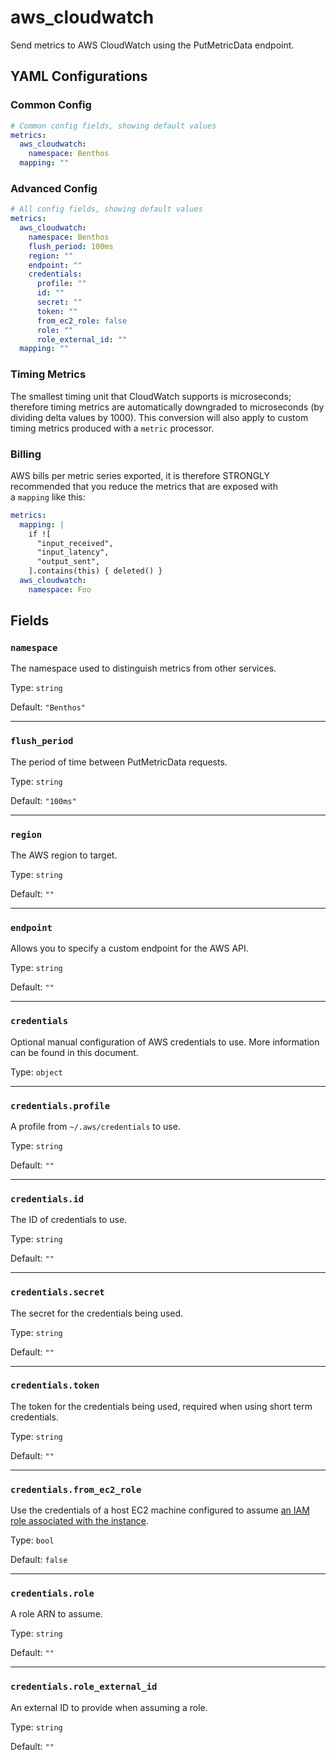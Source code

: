 # aws_cloudwatch

Send metrics to AWS CloudWatch using the PutMetricData endpoint.

## YAML Configurations

### Common Config

```yaml
# Common config fields, showing default values
metrics:
  aws_cloudwatch:
    namespace: Benthos
  mapping: ""
```

### Advanced Config

```yaml
# All config fields, showing default values
metrics:
  aws_cloudwatch:
    namespace: Benthos
    flush_period: 100ms
    region: ""
    endpoint: ""
    credentials:
      profile: ""
      id: ""
      secret: ""
      token: ""
      from_ec2_role: false
      role: ""
      role_external_id: ""
  mapping: ""
```

### Timing Metrics

The smallest timing unit that CloudWatch supports is microseconds; therefore timing metrics are automatically downgraded to microseconds (by dividing delta values by 1000). This conversion will also apply to custom timing metrics produced with a `metric` processor.

### Billing

AWS bills per metric series exported, it is therefore STRONGLY recommended that you reduce the metrics that are exposed with a `mapping` like this:

```yaml
metrics:
  mapping: |
    if ![
      "input_received",
      "input_latency",
      "output_sent",
    ].contains(this) { deleted() }
  aws_cloudwatch:
    namespace: Foo
```

## Fields

### `namespace`

The namespace used to distinguish metrics from other services.

Type: `string`

Default: `"Benthos"`

---

### `flush_period`

The period of time between PutMetricData requests.

Type: `string`

Default: `"100ms"`

---

### `region`

The AWS region to target.

Type: `string`

Default: `""`

---

### `endpoint`

Allows you to specify a custom endpoint for the AWS API.

Type: `string`

Default: `""`

---

### `credentials`

Optional manual configuration of AWS credentials to use. More information can be found in this document.

Type: `object`

---

### `credentials.profile`

A profile from `~/.aws/credentials` to use.

Type: `string`

Default: `""`

---

### `credentials.id`

The ID of credentials to use.

Type: `string`

Default: `""`

---

### `credentials.secret`

The secret for the credentials being used.

Type: `string`

Default: `""`

---

### `credentials.token`

The token for the credentials being used, required when using short term credentials.

Type: `string`

Default: `""`

---

### `credentials.from_ec2_role`

Use the credentials of a host EC2 machine configured to assume [an IAM role associated with the instance](https://docs.aws.amazon.com/IAM/latest/UserGuide/id_roles_use_switch-role-ec2.html).

Type: `bool`

Default: `false`

---

### `credentials.role`

A role ARN to assume.

Type: `string`

Default: `""`

---

### `credentials.role_external_id`

An external ID to provide when assuming a role.

Type: `string`

Default: `""`